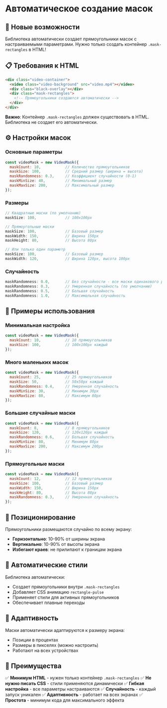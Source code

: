 # Автоматическое создание масок

## 🎯 Новые возможности

Библиотека автоматически создает прямоугольники масок с настраиваемыми параметрами. Нужно только создать контейнер `.mask-rectangles` в HTML!

## 📋 Требования к HTML

```html
<div class="video-container">
  <video class="video-background" src="video.mp4"></video>
  <div class="black-overlay"></div>
  <div class="mask-rectangles">
    <!-- Прямоугольники создаются автоматически -->
  </div>
</div>
```

**Важно**: Контейнер `.mask-rectangles` должен существовать в HTML. Библиотека не создает его автоматически.

## ⚙️ Настройки масок

### Основные параметры

```javascript
const videoMask = new VideoMask({
  maskCount: 10,           // Количество прямоугольников
  maskSize: 100,           // Средний размер (ширина = высота)
  maskRandomness: 0.3,     // Коэффициент случайности (0-1)
  maskMinSize: 40,         // Минимальный размер
  maskMaxSize: 200,        // Максимальный размер
});
```

### Размеры

```javascript
// Квадратные маски (по умолчанию)
maskSize: 100,             // 100x100px

// Прямоугольные маски
maskSize: 100,             // Базовый размер
maskWidth: 150,            // Ширина 150px
maskHeight: 80,            // Высота 80px

// Или только один параметр
maskSize: 100,             // Базовый размер
maskWidth: 120,            // Ширина 120px, высота 100px
```

### Случайность

```javascript
maskRandomness: 0.0,       // Без случайности - все маски одинакового размера
maskRandomness: 0.3,       // Умеренная случайность (по умолчанию)
maskRandomness: 0.5,       // Большая случайность
maskRandomness: 1.0,       // Максимальная случайность
```

## 📝 Примеры использования

### Минимальная настройка
```javascript
const videoMask = new VideoMask({
  maskCount: 10,           // 10 прямоугольников
  maskSize: 100,           // 100x100px каждый
});
```

### Много маленьких масок
```javascript
const videoMask = new VideoMask({
  maskCount: 25,           // 25 прямоугольников
  maskSize: 50,            // 50x50px каждый
  maskRandomness: 0.4,     // Умеренная случайность
  maskMinSize: 30,         // Минимум 30px
  maskMaxSize: 80,         // Максимум 80px
});
```

### Большие случайные маски
```javascript
const videoMask = new VideoMask({
  maskCount: 8,            // 8 прямоугольников
  maskSize: 120,           // 120x120px каждый
  maskRandomness: 0.6,     // Большая случайность
  maskMinSize: 80,         // Минимум 80px
  maskMaxSize: 200,        // Максимум 200px
});
```

### Прямоугольные маски
```javascript
const videoMask = new VideoMask({
  maskCount: 12,           // 12 прямоугольников
  maskSize: 100,           // Базовый размер
  maskWidth: 150,          // Ширина 150px
  maskHeight: 80,          // Высота 80px
  maskRandomness: 0.3,     // Умеренная случайность
});
```

## 🎨 Позиционирование

Прямоугольники размещаются случайно по всему экрану:
- **Горизонтально**: 10-90% от ширины экрана
- **Вертикально**: 10-90% от высоты экрана
- **Избегают краев**: не прилипают к границам экрана

## 🔧 Автоматические стили

Библиотека автоматически:
- Создает прямоугольники внутри `.mask-rectangles`
- Добавляет CSS анимацию `rectangle-pulse`
- Применяет стили для активных прямоугольников
- Обеспечивает плавные переходы

## 📱 Адаптивность

Маски автоматически адаптируются к размеру экрана:
- Позиции в процентах
- Размеры в пикселях (можно настроить)
- Работают на всех устройствах

## 🚀 Преимущества

✅ **Минимум HTML** - нужен только контейнер `.mask-rectangles`
✅ **Не нужно писать CSS** - стили применяются динамически
✅ **Гибкая настройка** - все параметры настраиваются
✅ **Случайность** - каждый запуск уникален
✅ **Адаптивность** - работает на всех экранах
✅ **Простота** - минимум кода для максимального эффекта 
